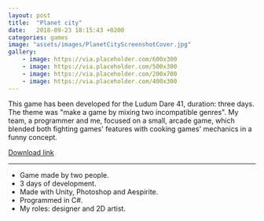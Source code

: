```yaml
---
layout: post
title:  "Planet city"
date:   2018-09-23 18:15:43 +0200
categories: games
image: "assets/images/PlanetCityScreenshotCover.jpg"
gallery: 
    - image: https://via.placeholder.com/600x300
    - image: https://via.placeholder.com/500x300
    - image: https://via.placeholder.com/200x700
    - image: https://via.placeholder.com/400x300
---
```

This game has been developed for the Ludum Dare 41, duration: three days. The theme was "make a game by mixing two incompatible genres". My team, a programmer and me, focused on a small, arcade game, which blended both fighting games' features with cooking games' mechanics in a funny concept.

[Download link](https://cyberpan.itch.io/pizzabrawl)


---


- Game made by two people.
- 3 days of development.
- Made with Unity, Photoshop and Aespirite.
- Programmed in C#.
- My roles: designer and 2D artist.


